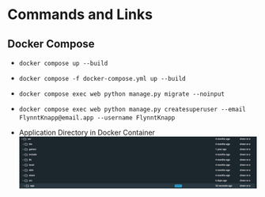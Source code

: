 # Commands and Links

## Docker Compose

- `docker compose up --build`
- `docker compose -f docker-compose.yml up --build`
- `docker compose exec web python manage.py migrate --noinput`
- `docker compose exec web python manage.py createsuperuser --email FlynntKnapp@email.app --username FlynntKnapp`

- Application Directory in Docker Container
    ![Application directory in Docker Container](../documentation_images/ApplicationLocation.png)